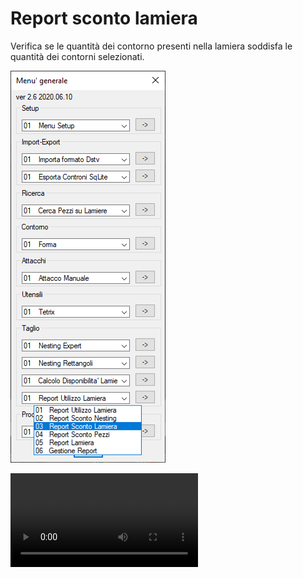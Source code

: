 # Report sconto lamiera

Verifica se le quantità dei contorno presenti nella lamiera soddisfa le quantità dei contorni selezionati.

![Report sconto lamiera](/public/taglio/report/report-sconto-lamiera.png)

<video controls>
    <source src="/public/taglio/report/report-sconto-lamiera.mp4" type="video/mp4">
</video>
